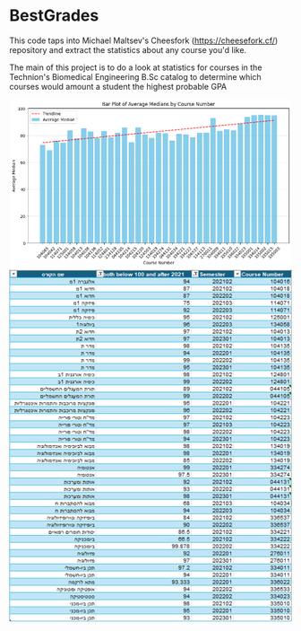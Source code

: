 # BestGrades
This code taps into Michael Maltsev's Cheesfork (https://cheesefork.cf/) repository and extract the statistics about any course you'd like.

The main of this project is to do a look at statistics for courses in the Technion's Biomedical Engineering B.Sc catalog to determine which courses would amount a student the highest probable GPA

![Alt text](https://github.com/ranbenayoun/BestGrades/blob/main/Average%20of%20medians%20BarPlot.png?raw=true)
![Alt text](https://github.com/ranbenayoun/BestGrades/blob/main/MaxGrades.png?raw=true)
